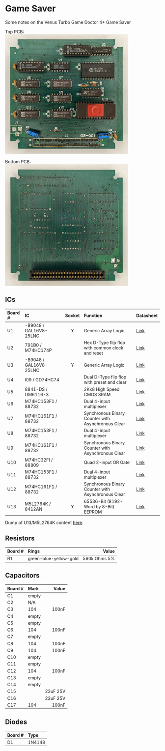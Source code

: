 # Game Saver

Some notes on the Venus Turbo Game Doctor 4+ Game Saver

Top PCB:  
<img alt="" src="images/game_saver_pcb_top.jpg?raw=true" width="400">

Bottom PCB:  
<img alt="" src="images/game_saver_pcb_bottom.jpg?raw=true" width="400">

## ICs

| Board # | IC                     | Socket | Function                                           | Datasheet                               |
|:--------|:-----------------------|:------:|:---------------------------------------------------|:----------------------------------------|
| U1      | -B9048 / GAL16V8-25LNC |   Y    | Generic Array Logic                                | [Link](../datasheets/GAL16V8-25LNC.pdf) |
| U2      | 791B0 / M74HC174P      |        | Hex D-Type flip flop with common clock and reset   | [Link](datasheets/M74HC174P.pdf)        |
| U3      | -B9048 / GAL16V8-25LNC |   Y    | Generic Array Logic                                | [Link](../datasheets/GAL16V8-25LNC.pdf) |
| U4      | I09 / GD74HC74         |        | Dual D-Type flip flop with preset and clear        | [Link](datasheets/GD74HC74.pdf)         |
| U5      | 8841-DS / UM6116-3     |        | 2Kx8 High Speed CMOS SRAM                          | [Link](datasheets/UM6116.pdf)           |
| U6      | M74HC153F1 / 88732     |        | Dual 4-input multiplexer                           | [Link](datasheets/74HC153.pdf)          |
| U7      | M74HC161F1 / 88732     |        | Synchronous Binary Counter with Asynchronous Clear | [Link](datasheets/74HC161.pdf)          |
| U8      | M74HC153F1 / 88732     |        | Dual 4-input multiplexer                           | [Link](datasheets/74HC153.pdf)          |
| U9      | M74HC161F1 / 88732     |        | Synchronous Binary Counter with Asynchronous Clear | [Link](datasheets/74HC161.pdf)          |
| U10     | M74HC32FI / 88809      |        | Quad 2-input OR Gate                               | [Link](datasheets/M74HC32.pdf)          |
| U11     | M74HC153F1 / 88732     |        | Dual 4-input multiplexer                           | [Link](datasheets/74HC153.pdf)          |
| U12     | M74HC161F1 / 88732     |        | Synchronous Binary Counter with Asynchronous Clear | [Link](datasheets/74HC161.pdf)          |
| U13     | M5L2764K / 8412AN      |   Y    | 65536-Bit (8192-Word by 8-Bit) EEPROM              | [Link](datasheets/M5L2764K.pdf)         |

Dump of U13/M5L2764K content [here](firmware/venus_game_saver_M5L2764K_e1cfe03e.bin).

## Resistors

| Board # | Rings                  |        Value |
|:--------|:-----------------------|-------------:|
| R1      | green-blue-yellow-gold |  560k Ohms 5% |

## Capacitors

| Board # | Mark  |    Value |
|:--------|:------|---------:|
| C1      | empty |          |
| C2      | N/A   |          |
| C3      | 104   |    100nF |
| C4      | empty |          |
| C5      | empty |          |
| C6      | 104   |    100nF |
| C7      | empty |          |
| C8      | 104   |    100nF |
| C9      | 104   |    100nF |
| C10     | empty |          |
| C11     | empty |          |
| C12     | 104   |    100nF |
| C13     | empty |          |
| C14     | empty |          |
| C15     |       | 22uF 25V |
| C16     |       | 22uF 25V |
| C17     | 104   |    100nF |

## Diodes

| Board # | Type   |
|:--------|:-------|
| D1      | 1N4148 |
